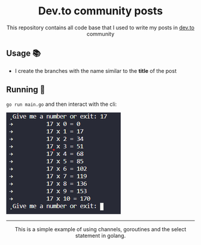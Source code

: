 <h1 align='center'>Dev.to community posts</h1>

<p align='center'>This repository contains all code base that I used to write my posts in <a href="https://dev.to/chseki">dev.to</a> community</p>

## Usage :books:

- I create the branches with the name similar to the **title** of the post

## Running :scroll:

`go run main.go` and then interact with the cli:

<img alt="logo" src="./cli.png" />

---

<p align='center'>This is a simple example of using channels, goroutines and the select statement in golang.</p>
 


